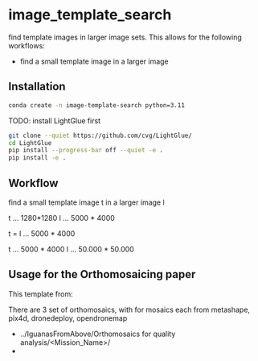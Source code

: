 # image_template_search
find template images in larger image sets. This allows for the following workflows:

- find a small template image in a larger image



## Installation
```bash
conda create -n image-template-search python=3.11
```

TODO: install LightGlue first

```bash
git clone --quiet https://github.com/cvg/LightGlue/
cd LightGlue
pip install --progress-bar off --quiet -e .
pip install -e .
```


## Workflow
find a small template image t in a larger image l

t ... 1280*1280
l ... 5000 * 4000


t = l ... 5000 * 4000

t ... 5000 * 4000
l ... 50.000 * 50.000


## Usage for the Orthomosaicing paper
This template from: 

There are 3 set of orthomosaics, with for mosaics each from metashape, pix4d, dronedeploy, opendronemap
- ../IguanasFromAbove/Orthomosaics for quality analysis/<Mission_Name>/
- 